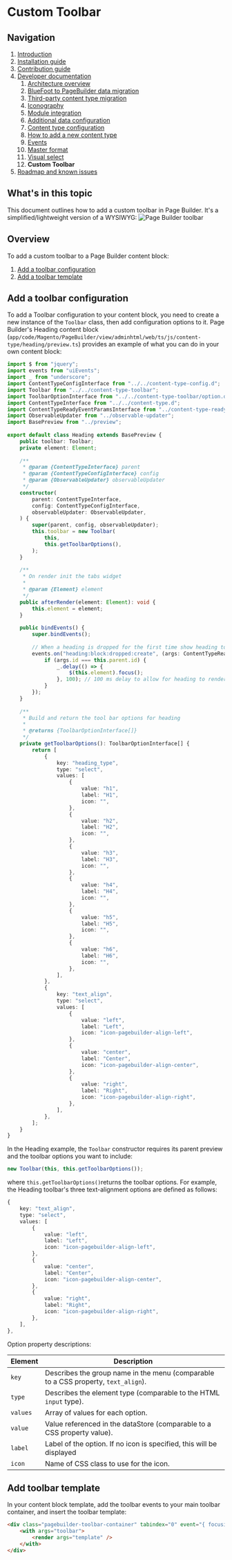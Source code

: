 # Custom Toolbar

## Navigation

1. [Introduction]
2. [Installation guide]
3. [Contribution guide]
4. [Developer documentation]
    1. [Architecture overview]
    1. [BlueFoot to PageBuilder data migration]
    1. [Third-party content type migration]
    1. [Iconography]
    1. [Module integration]
    1. [Additional data configuration]
    1. [Content type configuration]
    1. [How to add a new content type]
    1. [Events]
    1. [Master format]
    1. [Visual select]
    1. **Custom Toolbar**
5. [Roadmap and known issues]

[Introduction]: README.md
[Installation Guide]: install.md
[Contribution guide]: CONTRIBUTING.md
[Developer documentation]: developer-documentation.md
[Architecture overview]: architecture-overview.md
[BlueFoot to PageBuilder data migration]: bluefoot-data-migration.md
[Third-party content type migration]: new-content-type-example.md
[Iconography]: iconography.md
[Module integration]: module-integration.md
[Additional data configuration]: custom-configuration.md
[Content type configuration]: content-type-configuration.md
[How to add a new content type]: how-to-add-new-content-type.md
[Events]: events.md
[Master format]: master-format.md
[Visual select]: visual-select.md
[Custom Toolbar]: toolbar.md
[Roadmap and Known Issues]: roadmap.md

## What's in this topic
This document outlines how to add a custom toolbar in Page Builder. It's a simplified/lightweight version of a WYSIWYG:
![Page Builder toolbar](images/toolbar.png)

## Overview

To add a custom toolbar to a Page Builder content block:
1. [Add a toolbar configuration](#toolbarConfig)
2. [Add a toolbar template](#toolbarTpl)

## Add a toolbar configuration

To add a Toolbar configuration to your content block, you need to create a new instance of the `Toolbar` class, then add configuration options to it. Page Builder's Heading content block (`app/code/Magento/PageBuilder/view/adminhtml/web/ts/js/content-type/heading/preview.ts`) provides an example of what you can do in your own content block:

```typescript
import $ from "jquery";
import events from "uiEvents";
import _ from "underscore";
import ContentTypeConfigInterface from "../../content-type-config.d";
import Toolbar from "../../content-type-toolbar";
import ToolbarOptionInterface from "../../content-type-toolbar/option.d";
import ContentTypeInterface from "../../content-type.d";
import ContentTypeReadyEventParamsInterface from "../content-type-ready-event-params.d";
import ObservableUpdater from "../observable-updater";
import BasePreview from "../preview";
 
export default class Heading extends BasePreview {
    public toolbar: Toolbar;
    private element: Element;
 
    /**
     * @param {ContentTypeInterface} parent
     * @param {ContentTypeConfigInterface} config
     * @param {ObservableUpdater} observableUpdater
     */
    constructor(
        parent: ContentTypeInterface,
        config: ContentTypeConfigInterface,
        observableUpdater: ObservableUpdater,
    ) {
        super(parent, config, observableUpdater);
        this.toolbar = new Toolbar(
            this,
            this.getToolbarOptions(),
        );
    }
 
    /**
     * On render init the tabs widget
     *
     * @param {Element} element
     */
    public afterRender(element: Element): void {
        this.element = element;
    }
 
    public bindEvents() {
        super.bindEvents();
 
        // When a heading is dropped for the first time show heading toolbar
        events.on("heading:block:dropped:create", (args: ContentTypeReadyEventParamsInterface) => {
            if (args.id === this.parent.id) {
                _.delay(() => {
                    $(this.element).focus();
                }, 100); // 100 ms delay to allow for heading to render
            }
        });
    }
 
    /**
     * Build and return the tool bar options for heading
     *
     * @returns {ToolbarOptionInterface[]}
     */
    private getToolbarOptions(): ToolbarOptionInterface[] {
        return [
            {
                key: "heading_type",
                type: "select",
                values: [
                    {
                        value: "h1",
                        label: "H1",
                        icon: "",
                    },
                    {
                        value: "h2",
                        label: "H2",
                        icon: "",
                    },
                    {
                        value: "h3",
                        label: "H3",
                        icon: "",
                    },
                    {
                        value: "h4",
                        label: "H4",
                        icon: "",
                    },
                    {
                        value: "h5",
                        label: "H5",
                        icon: "",
                    },
                    {
                        value: "h6",
                        label: "H6",
                        icon: "",
                    },
                ],
            },
            {
                key: "text_align",
                type: "select",
                values: [
                    {
                        value: "left",
                        label: "Left",
                        icon: "icon-pagebuilder-align-left",
                    },
                    {
                        value: "center",
                        label: "Center",
                        icon: "icon-pagebuilder-align-center",
                    },
                    {
                        value: "right",
                        label: "Right",
                        icon: "icon-pagebuilder-align-right",
                    },
                ],
            },
        ];
    }
}
```

In the Heading example, the `Toolbar` constructor requires its parent preview and the toolbar options you want to include:

```javascript
new Toolbar(this, this.getToolbarOptions());
```

where `this.getToolbarOptions()`returns the toolbar options. For example, the Heading toolbar's three text-alignment options are defined as follows:

```typescript
{
    key: "text_align",
    type: "select",
    values: [
        {
            value: "left",
            label: "Left",
            icon: "icon-pagebuilder-align-left",
        },
        {
            value: "center",
            label: "Center",
            icon: "icon-pagebuilder-align-center",
        },
        {
            value: "right",
            label: "Right",
            icon: "icon-pagebuilder-align-right",
        },
    ],
},
```
Option property descriptions:

| Element             | Description                                                                        |
| ------------------- | ---------------------------------------------------------------------------------- |
| `key`               | Describes the group name in the menu (comparable to a CSS property, `text_align`). |
| `type`              | Describes the element type (comparable to the HTML `input` type).                  |
| `values`            | Array of values for each option.                                                   |
| `value`             | Value referenced in the dataStore (comparable to a CSS property value).            |
| `label`             | Label of the option. If no icon is specified, this will be displayed               |
| `icon`              | Name of CSS class to use for the icon.                                             |


## Add toolbar template

In your content block template, add the toolbar events to your main toolbar container, and insert the toolbar template:
```html
<div class="pagebuilder-toolbar-container" tabindex="0" event="{ focusin: toolbar.onFocusIn, focusout: toolbar.onFocusOut }">
    <with args="toolbar">
        <render args="template" />
    </with>
</div>
```


